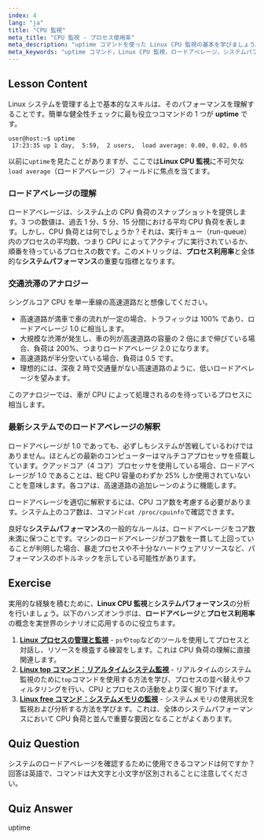 ```yaml
---
index: 4
lang: "ja"
title: "CPU 監視"
meta_title: "CPU 監視 - プロセス使用率"
meta_description: "uptime コマンドを使った Linux CPU 監視の基本を学びましょう。この初心者向けガイドでは、ロードアベレージの解釈、プロセス使用率の理解、システムパフォーマンスの評価方法を解説します。"
meta_keywords: "uptime コマンド，Linux CPU 監視，ロードアベレージ，システムパフォーマンス，プロセス使用率，Linux チュートリアル，初心者ガイド"
---
```


## Lesson Content

Linux システムを管理する上で基本的なスキルは、そのパフォーマンスを理解することです。簡単な健全性チェックに最も役立つコマンドの 1 つが **uptime** です。

```
user@host:~$ uptime
 17:23:35 up 1 day,  5:59,  2 users,  load average: 0.00, 0.02, 0.05
```

以前に`uptime`を見たことがありますが、ここでは**Linux CPU 監視**に不可欠な`load average`（ロードアベレージ）フィールドに焦点を当てます。

### ロードアベレージの理解

ロードアベレージは、システム上の CPU 負荷のスナップショットを提供します。3 つの数値は、過去 1 分、5 分、15 分間における平均 CPU 負荷を表します。しかし、CPU 負荷とは何でしょうか？それは、実行キュー（run-queue）内のプロセスの平均数、つまり CPU によってアクティブに実行されているか、順番を待っているプロセスの数です。このメトリックは、**プロセス利用率**と全体的な**システムパフォーマンス**の重要な指標となります。

### 交通渋滞のアナロジー

シングルコア CPU を単一車線の高速道路だと想像してください。

- 高速道路が満車で車の流れが一定の場合、トラフィックは 100% であり、ロードアベレージ 1.0 に相当します。
- 大規模な渋滞が発生し、車の列が高速道路の容量の 2 倍にまで伸びている場合、負荷は 200%、つまりロードアベレージ 2.0 になります。
- 高速道路が半分空いている場合、負荷は 0.5 です。
- 理想的には、深夜 2 時で交通量がない高速道路のように、低いロードアベレージを望みます。

このアナロジーでは、車が CPU によって処理されるのを待っているプロセスに相当します。

### 最新システムでのロードアベレージの解釈

ロードアベレージが 1.0 であっても、必ずしもシステムが苦戦しているわけではありません。ほとんどの最新のコンピューターはマルチコアプロセッサを搭載しています。クアッドコア（4 コア）プロセッサを使用している場合、ロードアベレージが 1.0 であることは、総 CPU 容量のわずか 25% しか使用されていないことを意味します。各コアは、高速道路の追加レーンのように機能します。

ロードアベレージを適切に解釈するには、CPU コア数を考慮する必要があります。システム上のコア数は、コマンド`cat /proc/cpuinfo`で確認できます。

良好な**システムパフォーマンス**の一般的なルールは、ロードアベレージをコア数未満に保つことです。マシンのロードアベレージがコア数を一貫して上回っていることが判明した場合、暴走プロセスや不十分なハードウェアリソースなど、パフォーマンスのボトルネックを示している可能性があります。

## Exercise

実用的な経験を積むために、**Linux CPU 監視**と**システムパフォーマンス**の分析を行いましょう。以下のハンズオンラボは、**ロードアベレージ**と**プロセス利用率**の概念を実世界のシナリオに応用するのに役立ちます。

1.  **[Linux プロセスの管理と監視](https://labex.io/ja/labs/comptia-manage-and-monitor-linux-processes-590864)** - `ps`や`top`などのツールを使用してプロセスと対話し、リソースを検査する練習をします。これは CPU 負荷の理解に直接関連します。
2.  **[Linux top コマンド：リアルタイムシステム監視](https://labex.io/ja/labs/linux-linux-top-command-real-time-system-monitoring-388500)** - リアルタイムのシステム監視のために`top`コマンドを使用する方法を学び、プロセスの並べ替えやフィルタリングを行い、CPU とプロセスの活動をより深く掘り下げます。
3.  **[Linux free コマンド：システムメモリの監視](https://labex.io/ja/labs/linux-linux-free-command-monitoring-system-memory-388496)** - システムメモリの使用状況を監視および分析する方法を学びます。これは、全体のシステムパフォーマンスにおいて CPU 負荷と並んで重要な要因となることがよくあります。

## Quiz Question

システムのロードアベレージを確認するために使用できるコマンドは何ですか？回答は英語で、コマンドは大文字と小文字が区別されることに注意してください。

## Quiz Answer

uptime

